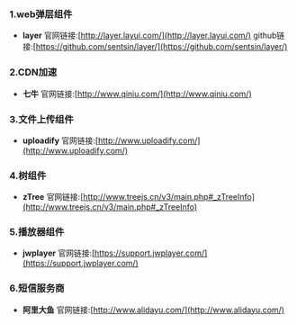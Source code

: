 ### 1.web弹层组件
- **layer**
官网链接:[http://layer.layui.com/](http://layer.layui.com/)
github链接:[https://github.com/sentsin/layer/](https://github.com/sentsin/layer/)

### 2.CDN加速
- **七牛**
官网链接:[http://www.qiniu.com/](http://www.qiniu.com/)

### 3.文件上传组件
- **uploadify**
官网链接:[http://www.uploadify.com/](http://www.uploadify.com/)

### 4.树组件
- **zTree**
官网链接:[http://www.treejs.cn/v3/main.php#_zTreeInfo](http://www.treejs.cn/v3/main.php#_zTreeInfo)

### 5.播放器组件
- **jwplayer**
官网链接:[https://support.jwplayer.com/](https://support.jwplayer.com/)

### 6.短信服务商
- **阿里大鱼**
官网链接:[http://www.alidayu.com/](http://www.alidayu.com/)